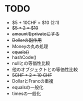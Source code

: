 # TODO
- $5 + 10CHF = $10 (2:1)
- ~~$5 * 2 = $10~~
- ~~amountをprivateにする~~
- ~~Dollarの副作用~~
- Moneyの丸め処理
- ~~equals()~~
- hashCode()
- nullとの等価性比較
- 他のオブジェクトとの等価性比較
- ~~5CHF * 2 = 10 CHF~~
- DollarとFrancの重複
- equalsの一般化
- timesの一般化
